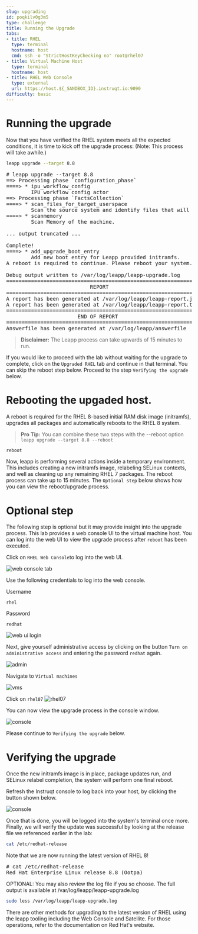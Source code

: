 ```yaml
---
slug: upgrading
id: poqkilv0g3m5
type: challenge
title: Running the Upgrade
tabs:
- title: RHEL
  type: terminal
  hostname: host
  cmd: ssh -o "StrictHostKeyChecking no" root@rhel07
- title: Virtual Machine Host
  type: terminal
  hostname: host
- title: RHEL Web Console
  type: external
  url: https://host.${_SANDBOX_ID}.instruqt.io:9090
difficulty: basic
---
```

# Running the upgrade

Now that you have verified the RHEL system meets all the expected conditions, it is time to kick off the upgrade process: (Note: This process will take awhile.)

```bash
leapp upgrade --target 8.8

```

<pre class=file>
# leapp upgrade --target 8.8
==> Processing phase `configuration_phase`
====> * ipu_workflow_config
        IPU workflow config actor
==> Processing phase `FactsCollection`
====> * scan_files_for_target_userspace
        Scan the source system and identify files that will be copied into the target userspace when it is created.
====> * scanmemory
        Scan Memory of the machine.

... output truncated ...

Complete!
====> * add_upgrade_boot_entry
        Add new boot entry for Leapp provided initramfs.
A reboot is required to continue. Please reboot your system.

Debug output written to /var/log/leapp/leapp-upgrade.log
============================================================
                           REPORT
============================================================
A report has been generated at /var/log/leapp/leapp-report.json
A report has been generated at /var/log/leapp/leapp-report.txt
============================================================
                       END OF REPORT
============================================================
Answerfile has been generated at /var/log/leapp/answerfile
</pre>

>**Disclaimer:**
The Leapp process can take upwards of 15 minutes to run.
<!-- The Leapp process can take upwards of 15 minutes to run. Instead of waiting for that process to complete, a second server has been running the upgrade in the background. If you would like to save some time switch to the RHEL2 tab to finish the **Verifying the upgrade** section. -->

<!-- ![rhelTabs.png](../assets/rhelTabs.png)

The upgrade has only been _staged_; it has not been completed at this point. A reboot is required for the RHEL 8-based initial RAM disk image (initramfs), upgrades all packages and automatically reboots to the RHEL 8 system. -->
If you would like to proceed with the lab without waiting for the upgrade to complete, click on the `Upgraded RHEL` tab and continue in that terminal. You can skip the reboot step below. Proceed to the step `Verifying the upgrade` below.

Rebooting the upgaded host.
===========================
A reboot is required for the RHEL 8-based initial RAM disk image (initramfs), upgrades all packages and automatically reboots to the RHEL 8 system.

>**Pro Tip:** You can combine these two steps with the --reboot option
`leapp upgrade --target 8.8 --reboot`

```bash
reboot

```

Now, leapp is performing several actions inside a temporary environment. This includes creating a new initramfs image, relabeling SELinux contexts, and well as cleaning up any remaining RHEL 7 packages. The reboot process can take up to 15 minutes. The `Optional step` below shows how you can view the reboot/upgrade process.

Optional step
=============
The following step is optional but it may provide insight into the upgrade process. This lab provides a web console UI to the virtual machine host. You can log into the web UI to view the upgrade process after `reboot` has been executed.

Click on `RHEL Web Console`to log into the web UI.

![web console tab](../assets/rhelwebconsoletab.png)

Use the following credentials to log into the web console.

Username
```
rhel
```

Password
```
redhat
```

![web ui login](../assets/webuilogin.png)

Next, give yourself administrative access by clicking on the button `Turn on administrative access` and entering the password `redhat` again.

![admin](../assets/adminaccess.png)

Navigate to `Virtual machines`

![vms](../assets/virtualmachines.png)

Click on `rhel07`
![rhel07](../assets/rhel07.png)

You can now view the upgrade process in the console window.

![console](../assets/console.png)

Please continue to `Verifying the upgrade` below.

Verifying the upgrade
=====================
Once the new initramfs image is in place, package updates run, and SELinux relabel completion, the system will perform one final reboot.

Refresh the Instruqt console to log back into your host, by clicking the button shown below.

![console](../assets/refreshtheconsole.png)

Once that is done, you will be logged into the system's terminal once more. Finally, we will verify the update was successful by looking at the release file we referenced earlier in the lab:

```bash
cat /etc/redhat-release

```

Note that we are now running the latest version of RHEL 8!

<pre class=file>
# cat /etc/redhat-release
Red Hat Enterprise Linux release 8.8 (Ootpa)
</pre>

OPTIONAL: You may also review the log file if you so choose. The full output is available at /var/log/leapp/leapp-upgrade.log

```bash
sudo less /var/log/leapp/leapp-upgrade.log

```

There are other methods for upgrading to the latest version of RHEL using the leapp tooling including the Web Console and Satellite. For those operations, refer to the documentation on Red Hat's website.